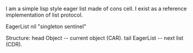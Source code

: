 I am a simple lisp style eager list made of cons cell.
I exist as a reference implementation of list protocol.

EagerList nil "singleton sentinel"

Structure:
 head		Object -- current object (CAR).
 tail		EagerList -- next list (CDR).
